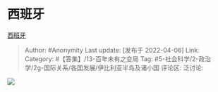 # 西班牙
[西班牙](https://zhuanlan.zhihu.com/p/493568490)

> Author: #Anonymity
> Last update: [发布于 2022-04-06]
> Link:
> Category: #【答集】/13-百年未有之变局
> Tag: #5-社会科学/2-政治学/2g-国际关系/各国发展/伊比利亚半岛及诸小国
> 评论区:
> 泛讨论:

![](https://pic1.zhimg.com/v2-4649a256c258bd656e995b7c5e5002c8_b.jpg)
